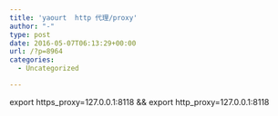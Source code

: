 ```yaml
---
title: 'yaourt  http 代理/proxy'
author: "-"
type: post
date: 2016-05-07T06:13:29+00:00
url: /?p=8964
categories:
  - Uncategorized

---
```

export https_proxy=127.0.0.1:8118 && export http_proxy=127.0.0.1:8118